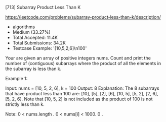 [713] Subarray Product Less Than K  

https://leetcode.com/problems/subarray-product-less-than-k/description/

* algorithms
* Medium (33.27%)
* Total Accepted:    11.4K
* Total Submissions: 34.2K
* Testcase Example:  '[10,5,2,6]\n100'

Your are given an array of positive integers nums.
Count and print the number of (contiguous) subarrays where the product of all the elements in the subarray is less than k.

Example 1:

Input: nums = [10, 5, 2, 6], k = 100
Output: 8
Explanation: The 8 subarrays that have product less than 100 are: [10], [5], [2], [6], [10, 5], [5, 2], [2, 6], [5, 2, 6].
Note that [10, 5, 2] is not included as the product of 100 is not strictly less than k.



Note:
0 < nums.length .
0 < nums[i] < 1000.
0 .

